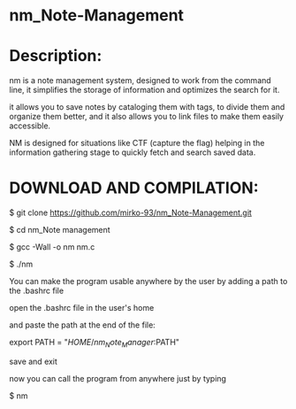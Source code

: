 # nm_Note-Management

# Description:
nm is a note management system, designed to work from the command line, it simplifies the storage of information and optimizes the search for it.
 
it allows you to save notes by cataloging them with tags, to divide them and organize them better, and it also allows you to link files to make them easily accessible.

NM is designed for situations like CTF (capture the flag) helping in the information gathering stage to quickly fetch and search saved data.


# DOWNLOAD AND COMPILATION:

$ git clone https://github.com/mirko-93/nm_Note-Management.git

$ cd nm_Note management
 
$ gcc -Wall -o nm nm.c

$ ./nm

You can make the program usable anywhere by the user by adding a path to the .bashrc file

open the .bashrc file in the user's home

and paste the path at the end of the file:

export PATH = "$HOME/nm_Note_Manager:$PATH"

save and exit

now you can call the program from anywhere just by typing

$ nm
